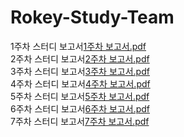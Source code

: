 # Rokey-Study-Team
1주차 스터디 보고서[1주차 보고서.pdf](https://github.com/user-attachments/files/17149840/1.pdf)   
2주차 스터디 보고서[2주차 보고서.pdf](https://github.com/user-attachments/files/17268429/2.pdf)   
3주차 스터디 보고서[3주차 보고서.pdf](https://github.com/user-attachments/files/17355994/3.pdf)  
4주차 스터디 보고서[4주차 보고서.pdf](https://github.com/user-attachments/files/17459564/4.pdf)  
5주차 스터디 보고서[5주차 보고서.pdf](https://github.com/user-attachments/files/17534104/5.pdf)   
6주차 스터디 보고서[6주차 보고서.pdf](https://github.com/user-attachments/files/17610960/6.pdf)   
7주차 스터디 보고서[7주차 보고서.pdf](https://github.com/CM9RE/Rokey-Study-Team/blob/main/7.pdf)
